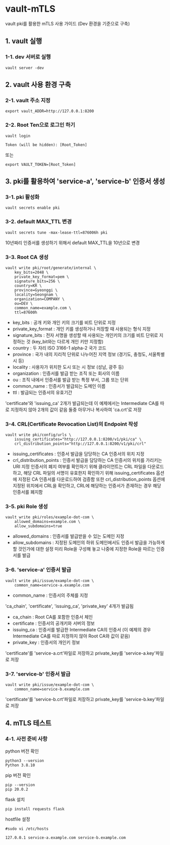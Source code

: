 # vault-mTLS

vault pki를 활용한 mTLS 사용 가이드
(Dev 환경을 기준으로 구축)


## 1. vault 실행


### 1-1. dev 서버로 실행

```
vault server -dev
```


## 2. vault 사용 환경 구축


### 2-1. vault 주소 지정

```
export vault_ADDR=http://127.0.0.1:8200
```


### 2-2. Root Ten으로 로그인 하기

```
vault login

Token (will be hidden): [Root_Token]
```
또는
```
export VAULT_TOKEN=[Root_Token]
```


## 3. pki를 활용하여 'service-a', 'service-b' 인증서 생성


### 3-1. pki 활성화

```
vault secrets enable pki
```


### 3-2. default MAX_TTL 변경

```
vault secrets tune -max-lease-ttl=876006h pki
```
10년짜리 인증서를 생성하기 위해서 default MAX_TTL을 10년으로 변경


### 3-3. Root CA 생성

```
vault write pki/root/generate/internal \
    key_bits=2048 \
    private_key_format=pem \
    signature_bits=256 \
    country=KR \
    province=Gyeonggi \
    locality=Seongnam \
    organization=COMPANY \
    ou=DEV \
    common_name=example.com \
    ttl=87600h
```
- key_bits : 공개 키와 개인 키의 크기를 비트 단위로 지정
- private_key_format : 개인 키를 생성하거나 저장할 때 사용되는 형식 지정
- signature_bits : 전자 서명을 생성할 때 사용되는 개인키의 크기를 비트 단위로 지정하는 것 (key_bit와는 다르게 개인 키만 지정함)
- country : 두 자리 ISO 3166-1 alpha-2 국가 코드
- province : 국가 내의 지리적 단위로 나누어진 지역 정보 (경기도, 충청도, 서울특별시 등)
- locality : 사용자가 위치한 도시 또는 시 정보 (성남, 광주 등)
- organization : 인증서를 발급 받는 조직 또는 회사의 이름
- ou : 조직 내에서 인증서를 발급 받는 특정 부서, 그룹 또는 단위
- common_name : 인증서가 발급되는 도메인 이름
- ttl : 발급되는 인증서의 유효기간

'certificate'와 'issuing_ca' 2개가 발급되는데 이 예제에서는 Intermediate CA를 따로 지정하지 않아 2개의 값이 같음
둘중 아무거나 복사하여 'ca.crt'로 저장


### 3-4. CRL(Certificate Revocation List)의 Endpoint 작성

```
vault write pki/config/urls \
    issuing_certificates="http://127.0.0.1:8200/v1/pki/ca" \
    crl_distribution_points="http://127.0.0.1:8200/v1/pki/crl"
```
- issuing_certificates : 인증서 발급을 담당하는 CA 인증서의 위치 지정
- crl_distribution_points : 인증서 발급을 담당하는 CA 인증서의 위치를 가리키는 URI 지정
인증서의 폐지 여부를 확인하기 위해 클라이언트는 CRL 파일을 다운로드하고, 해당 CRL 파일의 서명이 유효한지 확인하기 위해 issuing_certificates 옵션에 지정된 CA 인증서를 다운로드하여 검증함
또한 crl_distribution_points 옵션에 지정된 위치에서 CRL을 확인하고, CRL에 해당하는 인증서가 존재하는 경우 해당 인증서를 폐지함


### 3-5. pki Role 생성


```
vault write pki/roles/example-dot-com \
    allowed_domains=example.com \
    allow_subdomains=true
```
- allowed_domains : 인증서를 발급받을 수 있는 도메인 지정
- allow_subdomains : 지정된 도메인의 하위 도메인에서도 인증서 발급을 가능하게 할 것인가에 대한 설정
미리 Role을 구성해 놓고 나중에 지정한 Role을 따르는 인증서를 발급


### 3-6. 'service-a' 인증서 발급
```
vault write pki/issue/example-dot-com \
    common_name=service-a.example.com
```
- common_name : 인증서의 주체를 지정

'ca_chain', 'certificate', 'issuing_ca', 'private_key' 4개가 발급됨
- ca_chain : Root CA를 포함한 인증서 체인
- certificate : 인증서의 공개키와 서버의 정보
- issuing_ca : 인증서를 발급한 Intermediate CA의 인증서 (이 예제의 경우 Intermediate CA를 따로 지정하지 않아 Root CA와 값이 같음)
- private_key : 인증서의 개인키 정보

'certificate'를 'service-a.crt'파일로 저장하고 private_key를 'service-a.key'파일로 저장


### 3-7. 'service-b' 인증서 발급
```
vault write pki/issue/example-dot-com \
    common_name=service-b.example.com
```

'certificate'를 'service-b.crt'파일로 저장하고 private_key를 'service-b.key'파일로 저장


## 4. mTLS 테스트


### 4-1. 사전 준비 사항

python 버전 확인
```
python3 --version
Python 3.8.10
```
pip 버전 확인
```
pip --version
pip 20.0.2
```
flask 설치
```
pip install requests flask
```
hostfile 설정
```
#sudo vi /etc/hosts

127.0.0.1 service-a.example.com service-b.example.com
```


### 
